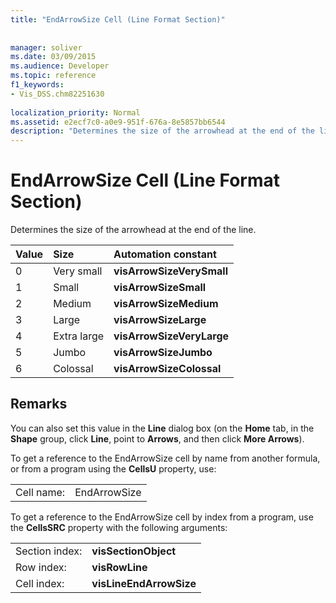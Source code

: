 ```yaml
---
title: "EndArrowSize Cell (Line Format Section)"
 
 
manager: soliver
ms.date: 03/09/2015
ms.audience: Developer
ms.topic: reference
f1_keywords:
- Vis_DSS.chm82251630
 
localization_priority: Normal
ms.assetid: e2ecf7c0-a0e9-951f-676a-8e5857bb6544
description: "Determines the size of the arrowhead at the end of the line."
---
```


# EndArrowSize Cell (Line Format Section)

Determines the size of the arrowhead at the end of the line.
  
|**Value**|**Size**|**Automation constant**|
|:-----|:-----|:-----|
|0  <br/> |Very small  <br/> |**visArrowSizeVerySmall** <br/> |
|1  <br/> |Small  <br/> |**visArrowSizeSmall** <br/> |
|2  <br/> |Medium  <br/> |**visArrowSizeMedium** <br/> |
|3  <br/> |Large  <br/> |**visArrowSizeLarge** <br/> |
|4  <br/> |Extra large  <br/> |**visArrowSizeVeryLarge** <br/> |
|5  <br/> |Jumbo  <br/> |**visArrowSizeJumbo** <br/> |
|6  <br/> |Colossal  <br/> |**visArrowSizeColossal** <br/> |
   
## Remarks

You can also set this value in the **Line** dialog box (on the **Home** tab, in the **Shape** group, click **Line**, point to **Arrows**, and then click **More Arrows**).
  
To get a reference to the EndArrowSize cell by name from another formula, or from a program using the **CellsU** property, use: 
  
|||
|:-----|:-----|
|Cell name:  <br/> |EndArrowSize  <br/> |
   
To get a reference to the EndArrowSize cell by index from a program, use the **CellsSRC** property with the following arguments: 
  
|||
|:-----|:-----|
|Section index:  <br/> |**visSectionObject** <br/> |
|Row index:  <br/> |**visRowLine** <br/> |
|Cell index:  <br/> |**visLineEndArrowSize** <br/> |
   

